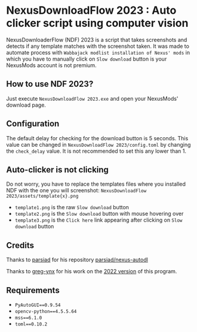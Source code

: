 # NexusDownloadFlow 2023 : Auto clicker script using computer vision

NexusDownloaderFlow (NDF) 2023 is a script that takes screenshots and detects if any template matches with the
screenshot taken. It was made to automate process with `Wabbajack modlist installation of Nexus' mods` in which
you have to manually click on `Slow download` button is your NexusMods account is not premium.

## How to use NDF 2023?

Just execute `NexusDownloadFlow 2023.exe` and open your NexusMods' download page.

## Configuration

The default delay for checking for the download button is 5 seconds. This value can be changed in `NexusDownloadFlow 2023/config.toml` by changing the `check_delay` value. It is not recommended to set this any lower than 1.

## Auto-clicker is not clicking

Do not worry, you have to replace the templates files where you installed NDF with the one you will screenshot:
`NexusDownloadFlow 2023/assets/template{x}.png`

+ `template1.png` is the raw `Slow download` button
+ `template2.png` is the `Slow download` button with mouse hovering over
+ `template3.png` is the `Click here` link appearing after clicking on `Slow download` button

## Credits

Thanks to [parsiad](https://github.com/parsiad) for his repository [parsiad/nexus-autodl](https://github.com/parsiad/nexus-autodl)

Thanks to [greg-ynx](https://github.com/greg-ynx) for his work on the [2022 version](https://github.com/greg-ynx/NexusDownloadFlow-2022) of this program.

## Requirements

+ `PyAutoGUI==0.9.54`
+ `opencv-python==4.5.5.64`
+ `mss==6.1.0`
+ `toml==0.10.2`
